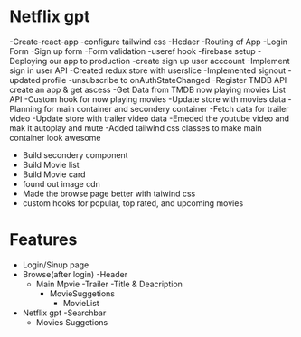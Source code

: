 # Netflix gpt
-Create-react-app
-configure tailwind css
-Hedaer
-Routing of App
-Login Form
-Sign up form
-Form validation
-useref hook
-firebase setup
-Deploying our app to production
-create sign up user acccount
-Implement sign in user API
-Created redux store with userslice
-Implemented signout
-updated profile
-unsubscribe to onAuthStateChanged
-Register TMDB API create an app & get ascess
-Get Data from TMDB now playing movies List API
-Custom hook for now playing movies
-Update store with movies data 
-Planning for main container and secondery container
-Fetch data for trailer video
-Update store with trailer video data
-Emeded the youtube video and mak it autoplay and mute
-Added tailwind css classes to make main container look awesome
- Build secondery component
- Build Movie list 
- Build Movie card
- found out image cdn
- Made the browse page better with taiwind css
- custom hooks for popular, top rated, and upcoming movies 

# Features
- Login/Sinup page
- Browse(after login)
    -Header
    - Main Mpvie
        -Trailer
        -Title & Deacription
        - MovieSuggetions
            - MovieList
- Netflix gpt
    -Searchbar
    - Movies Suggetions
